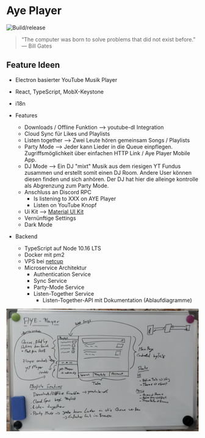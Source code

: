 
# Aye Player

![Build/release](https://github.com/AYE-Player/aye-player/workflows/Build/release/badge.svg)

> “The computer was born to solve problems that did not exist before.”
> — Bill Gates

## Feature Ideen

- Electron basierter YouTube Musik Player
- React, TypeScript, MobX-Keystone
- i18n
- Features

  - Downloads / Offline Funktion --> youtube-dl Integration
  - Cloud Sync für Likes und Playlists
  - Listen together --> Zwei Leute hören gemeinsam Songs / Playlists
  - Party Mode --> Jeder kann Lieder in die Queue einpflegen.
    Zugriffsmöglichkeit über einfachen HTTP Link / Aye Player Mobile App.
  - DJ Mode --> Ein DJ "mixt" Musik aus dem riesigen YT Fundus zusammen und erstellt somit einen DJ Room. Andere User können diesen finden und sich anhören. Der DJ hat hier die alleinge kontrolle als Abgrenzung zum Party Mode.
  - Anschluss an Discord RPC
    - Is listening to XXX on AYE Player
    - Listen on YouTube Knopf
  - Ui Kit --> [Material UI Kit](https://material-ui.com/)
  - Vernünftige Settings
  - Dark Mode

- Backend
  - TypeScript auf Node 10.16 LTS
  - Docker mit pm2
  - VPS bei [netcup](https://netcup.de)
  - Microservice Architektur
    - Authentication Service
    - Sync Service
    - Party-Mode Service
    - Listen-Together Service
      - Listen-Together-API mit Dokumentation (Ablaufdiagramme)

![Planung](./erste_planung.png)
